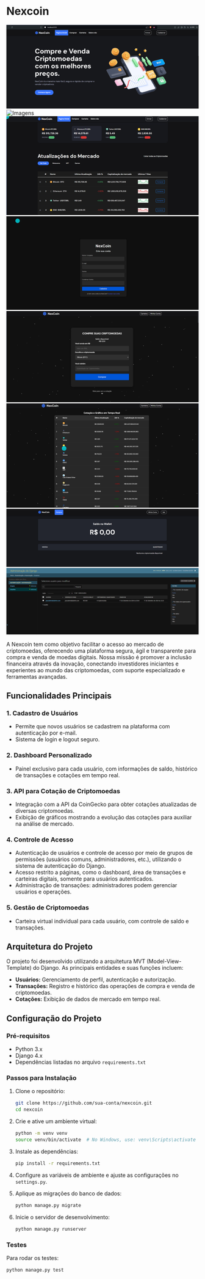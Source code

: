 # Nexcoin


![Logo do Projeto](imagens/logo.png)
![Imagens](imagens/imagem1.png)
![Imagens](imagens/imagem2.png)
![Imagens](imagens/imagem3.png)
![Imagens](imagens/imagem4.png)
![Imagens](imagens/imagem5.png)
![Imagens](imagens/imagem6.png)
![Imagens](imagens/imagem7.png)



A Nexcoin tem como objetivo facilitar o acesso ao mercado de criptomoedas, oferecendo uma plataforma segura, ágil e transparente para compra e venda de moedas digitais. Nossa missão é promover a inclusão financeira através da inovação, conectando investidores iniciantes e experientes ao mundo das criptomoedas, com suporte especializado e ferramentas avançadas.

## Funcionalidades Principais

### 1. Cadastro de Usuários
- Permite que novos usuários se cadastrem na plataforma com autenticação por e-mail.
- Sistema de login e logout seguro.

### 2. Dashboard Personalizado
- Painel exclusivo para cada usuário, com informações de saldo, histórico de transações e cotações em tempo real.

### 3. API para Cotação de Criptomoedas
- Integração com a API da CoinGecko para obter cotações atualizadas de diversas criptomoedas.
- Exibição de gráficos mostrando a evolução das cotações para auxiliar na análise de mercado.

### 4. Controle de Acesso
- Autenticação de usuários e controle de acesso por meio de grupos de permissões (usuários comuns, administradores, etc.), utilizando o sistema de autenticação do Django.
- Acesso restrito a páginas, como o dashboard, área de transações e carteiras digitais, somente para usuários autenticados.
- Administração de transações: administradores podem gerenciar usuários e operações.

### 5. Gestão de Criptomoedas
- Carteira virtual individual para cada usuário, com controle de saldo e transações.

## Arquitetura do Projeto
O projeto foi desenvolvido utilizando a arquitetura MVT (Model-View-Template) do Django. As principais entidades e suas funções incluem:
- **Usuários:** Gerenciamento de perfil, autenticação e autorização.
- **Transações:** Registro e histórico das operações de compra e venda de criptomoedas.
- **Cotações:** Exibição de dados de mercado em tempo real.

## Configuração do Projeto

### Pré-requisitos
- Python 3.x
- Django 4.x
- Dependências listadas no arquivo `requirements.txt`

### Passos para Instalação
1. Clone o repositório:
    ```bash
    git clone https://github.com/sua-conta/nexcoin.git
    cd nexcoin
    ```

2. Crie e ative um ambiente virtual:
    ```bash
    python -m venv venv
    source venv/bin/activate  # No Windows, use: venv\Scripts\activate
    ```

3. Instale as dependências:
    ```bash
    pip install -r requirements.txt
    ```

4. Configure as variáveis de ambiente e ajuste as configurações no `settings.py`.

5. Aplique as migrações do banco de dados:
    ```bash
    python manage.py migrate
    ```

6. Inicie o servidor de desenvolvimento:
    ```bash
    python manage.py runserver
    ```

### Testes
Para rodar os testes:
```bash
python manage.py test
